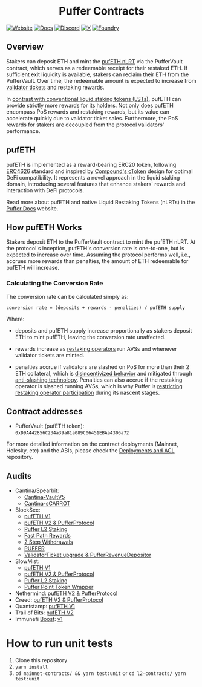 # <h1 align="center">Puffer Contracts</h1>
[![Website][Website-badge]][Website] [![Docs][docs-badge]][docs]
  [![Discord][discord-badge]][discord] [![X][X-badge]][X] [![Foundry][foundry-badge]][foundry]

[Website-badge]: https://img.shields.io/badge/WEBSITE-8A2BE2
[Website]: https://www.puffer.fi
[X-badge]: https://img.shields.io/twitter/follow/puffer_finance
[X]: https://twitter.com/puffer_finance
[discord]: https://discord.gg/pufferfi
[docs-badge]: https://img.shields.io/badge/DOCS-8A2BE2
[docs]: https://docs.puffer.fi/
[discord-badge]: https://dcbadge.vercel.app/api/server/pufferfi?style=flat
[gha]: https://github.com/PufferFinance/PufferPool/actions
[gha-badge]: https://github.com/PufferFinance/PufferPool/actions/workflows/ci.yml/badge.svg
[foundry]: https://getfoundry.sh
[foundry-badge]: https://img.shields.io/badge/Built%20with-Foundry-FFDB1C.svg

## Overview
Stakers can deposit ETH and mint the [pufETH nLRT](https://docs.puffer.fi/protocol/nlrt#pufeth) via the PufferVault contract, which serves as a redeemable receipt for their restaked ETH. If sufficient exit liquidity is available, stakers can reclaim their ETH from the PufferVault. Over time, the redeemable amount is expected to increase from [validator tickets](https://docs.puffer.fi/protocol/validator-tickets) and restaking rewards.

In [contrast with conventional liquid staking tokens (LSTs)](https://docs.puffer.fi/protocol/nlrt#what-is-an-lst), pufETH can provide strictly more rewards for its holders. Not only does pufETH encompass PoS rewards and restaking rewards, but its value can accelerate quickly due to validator ticket sales. Furthermore, the PoS rewards for stakers are decoupled from the protocol validators' performance.

## pufETH

pufETH is implemented as a reward-bearing ERC20 token, following [ERC4626](https://ethereum.org/en/developers/docs/standards/tokens/erc-4626/) standard and inspired by [Compound's cToken](https://docs.compound.finance/v2/ctokens/#ctokens) design for optimal DeFi compatibility. It represents a novel approach in the liquid staking domain, introducing several features that enhance stakers' rewards and interaction with DeFi protocols.

Read more about pufETH and native Liquid Restaking Tokens (nLRTs) in the [Puffer Docs](https://docs.puffer.fi/protocol/nlrt#pufeth) website.


## How pufETH Works
Stakers deposit ETH to the PufferVault contract to mint the pufETH nLRT. At the protocol's inception, pufETH's conversion rate is one-to-one, but is expected to increase over time. Assuming the protocol performs well, i.e., accrues more rewards than penalties, the amount of ETH redeemable for pufETH will increase.

### Calculating the Conversion Rate
The conversion rate can be calculated simply as:

```
conversion rate = (deposits + rewards - penalties) / pufETH supply
```
  
Where:

- deposits and pufETH supply increase proportionally as stakers deposit ETH to mint pufETH, leaving the conversion rate unaffected.

- rewards increase as [restaking operators](https://docs.puffer.fi/protocol/puffer-modules#restaking-operators) run AVSs and whenever validator tickets are minted.

- penalties accrue if validators are slashed on PoS for more than their 2 ETH collateral, which is [disincentivized behavior](https://docs.puffer.fi/protocol/validator-tickets#why--noop-incentives) and mitigated through [anti-slashing technology](https://docs.puffer.fi/technology/secure-signer). Penalties can also accrue if the restaking operator is slashed running AVSs, which is why Puffer is [restricting restaking operator participation](https://docs.puffer.fi/protocol/puffer-modules#restricting-reops) during its nascent stages.


## Contract addresses
- PufferVault (pufETH token): `0xD9A442856C234a39a81a089C06451EBAa4306a72`

For more detailed information on the contract deployments (Mainnet, Holesky, etc) and the ABIs, please check the [Deployments and ACL](https://github.com/PufferFinance/Deployments-and-ACL/blob/main/docs/deployments/) repository.


## Audits
- Cantina/Spearbit:
  - [Cantina-VaultV5](./audits/Cantina-VaultV5.pdf)
  - [Cantina-sCARROT](./audits/Cantina-sCARROT.pdf)
- BlockSec: 
  - [pufETH V1](./audits/BlockSec-pufETH-v1.pdf)
  - [pufETH V2 & PufferProtocol](./audits/BlockSec%20-%20pufETHV2%20&%20PufferProtocol.pdf)
  - [Puffer L2 Staking](./audits/Blocksec%20-%20Puffer%20L2%20Staking.pdf)
  - [Fast Path Rewards](./audits/BlockSec%20-%20Fast%20Path%20Rewards.pdf)
  - [2 Step Withdrawals](./audits/BlockSec%20-%202-Step%20Withdrawals.pdf)
  - [PUFFER](./audits/BlockSec%20-%20PUFFER.pdf)
  - [ValidatorTicket upgrade & PufferRevenueDepositor](./audits/BlockSec%20-%20VT%20upgrade%20&%20PufferRevenueDepositor.pdf)
- SlowMist: 
  - [pufETH V1](./audits/SlowMist-pufETH-v1.pdf)
  - [pufETH V2 & PufferProtocol](./audits/SlowMist%20-%20pufETHV2%20&%20PufferProtocol.pdf)
  - [Puffer L2 Staking](./audits/SlowMist%20-%20Puffer%20L2%20Staking.pdf)
  - [Puffer Point Token Wrapper](./audits/SlowMist%20-%20Puffer%20Point%20Token%20Wrapper.pdf)
- Nethermind: [pufETH V2 & PufferProtocol](https://github.com/NethermindEth/PublicAuditReports/blob/main/NM0202-FINAL_PUFFER.pdf)
- Creed: [pufETH V2 & PufferProtocol](https://github.com/PufferFinance/PufferPool/blob/polish-docs/docs/audits/Creed_Puffer_Finance_Audit_April2024.pdf)
- Quantstamp: [pufETH V1](./audits/Quantstamp-pufETH-v1.pdf)
- Trail of Bits: [pufETH V2](https://github.com/trailofbits/publications/blob/master/reviews/2024-03-pufferfinance-securityreview.pdf)
- Immunefi [Boost](https://immunefi.com/boost/pufferfinance-boost/): [v1](./audits/Immunefi_Boost_pufETH_v1.pdf)

# How to run unit tests

1. Clone this repository
2. `yarn install`
3. `cd mainnet-contracts/ && yarn test:unit` or `cd l2-contracts/ yarn test:unit`
